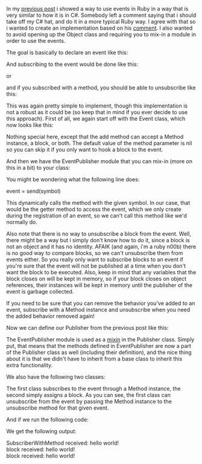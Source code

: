 In my <a href="http://davybrion.com/blog/2010/08/using-c-style-events-in-ruby/">previous post</a> i showed a way to use events in Ruby in a way that is very similar to how it is in C#.  Somebody left a comment saying that i should take off my C# hat, and do it in a more typical Ruby way.  I agree with that so i wanted to create an implementation based on his <a href="http://davybrion.com/blog/2010/08/using-c-style-events-in-ruby/#comment-55315">comment</a>.  I also wanted to avoid opening up the Object class and requiring you to mix-in a module in order to use the events.

The goal is basically to declare an event like this:

<script src="https://gist.github.com/3728187.js?file=s1.rb"></script>

And subscribing to the event would be done like this:

<script src="https://gist.github.com/3728187.js?file=s2.rb"></script>

or

<script src="https://gist.github.com/3728187.js?file=s3.rb"></script>

and if you subscribed with a method, you should be able to unsubscribe like this:

<script src="https://gist.github.com/3728187.js?file=s4.rb"></script>

This was again pretty simple to implement, though this implementation is not a robust as it could be (so keep that in mind if you ever decide to use this approach).  First of all, we again start off with the Event class, which now looks like this:

<script src="https://gist.github.com/3728187.js?file=s5.rb"></script>

Nothing special here, except that the add method can accept a Method instance, a block, or both.  The default value of the method parameter is nil so you can skip it if you only want to hook a block to the event.

And then we have the EventPublisher module that you can mix-in (more on this in a bit) to your class:

<script src="https://gist.github.com/3728187.js?file=s6.rb"></script>

You might be wondering what the following line does: </br>

event = send(symbol) </br>

This dynamically calls the method with the given symbol.  In our case, that would be the getter method to access the event, which we only create during the registration of an event, so we can't call this method like we'd normally do.

Also note that there is no way to unsubscribe a block from the event.  Well, there might be a way but i simply don't know how to do it, since a block is not an object and it has no identity.  AFAIK (and again, i'm a ruby n00b) there is no good way to compare blocks, so we can't unsubscribe them from events either.  So you really only want to subscribe blocks to an event if you're sure that the event will not be published at a time when you don't want the block to be executed.  Also, keep in mind that any variables that the block closes on will be kept in memory, so if your block closes on object references, their instances will be kept in memory until the publisher of the event is garbage collected.

If you need to be sure that you can remove the behavior you've added to an event, subscribe with a Method instance and unsubscribe when you need the added behavior removed again!

Now we can define our Publisher from the previous post like this:

<script src="https://gist.github.com/3728187.js?file=s7.rb"></script>

The EventPublisher module is used as a <a href="http://en.wikipedia.org/wiki/Mixin">mixin</a> in the Publisher class.  Simply put, that means that the methods defined in EventPublisher are now a part of the Publisher class as well (including their definition), and the nice thing about it is that we didn't have to inherit from a base class to inherit this extra functionality.

We also have the following two classes:

<script src="https://gist.github.com/3728187.js?file=s8.rb"></script>

The first class subscribes to the event through a Method instance, the second simply assigns a block.  As you can see, the first class can unsubscribe from the event by passing the Method instance to the unsubscribe method for that given event. 

And if we run the following code:

<script src="https://gist.github.com/3728187.js?file=s9.rb"></script>

We get the following output:

SubscriberWithMethod received: hello world! </br>
block received: hello world!</br>
block received: hello world!</br>